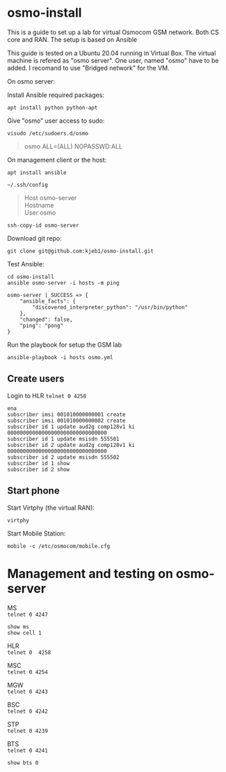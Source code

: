 # osmo-install

This is a guide to set up a lab for virtual Osmocom GSM network. Both CS core and RAN. The setup is based on Ansible

This guide is tested on a Ubuntu 20.04 running in Virtual Box. The virtual machine is refered as "osmo server". One user, named "osmo" have to be added. I recomand to use "Bridged network" for the VM.

On osmo server:

Install Ansible required packages: 
```
apt install python python-apt
```

Give "osmo" user access to sudo: 
```
visudo /etc/sudoers.d/osmo
```
>osmo ALL=(ALL) NOPASSWD:ALL

On management client or the host:
```
apt install ansible
```

`~/.ssh/config`
>Host osmo-server<br>
>    Hostname <VM IP><br>
>    User osmo<br>

```
ssh-copy-id osmo-server
```

Download git repo:
```
git clone git@github.com:kjeb1/osmo-install.git
```
    
    
Test Ansible: 
```
cd osmo-install
ansible osmo-server -i hosts -m ping
```

    osmo-server | SUCCESS => {
        "ansible_facts": {
            "discovered_interpreter_python": "/usr/bin/python"
        },
        "changed": false,
        "ping": "pong"
    }


Run the playbook for setup the GSM lab
```
ansible-playbook -i hosts osmo.yml
```

## Create users
Login to HLR
`telnet 0 4258`
```
ena
subscriber imsi 001010000000001 create
subscriber imsi 001010000000002 create
subscriber id 1 update aud2g comp128v1 ki 00000000000000000000000000000000
subscriber id 1 update msisdn 555501
subscriber id 2 update aud2g comp128v1 ki 00000000000000000000000000000000
subscriber id 2 update msisdn 555502
subscriber id 1 show
subscriber id 2 show
```

## Start phone

Start Virtphy (the virtual RAN): 
```
virtphy
```

Start Mobile Station: 
```
mobile -c /etc/osmocom/mobile.cfg
```


# Management and testing on osmo-server

MS<br>
`telnet 0 4247`
```
show ms
show cell 1
```

HLR<br>
`telnet 0  4258`

MSC<br>
`telnet 0 4254`

MGW<br>
`telnet 0 4243`

BSC<br>
`telnet 0 4242`

STP<br>
`telnet 0 4239`

BTS<br>
`telnet 0 4241`
```
show bts 0
```

